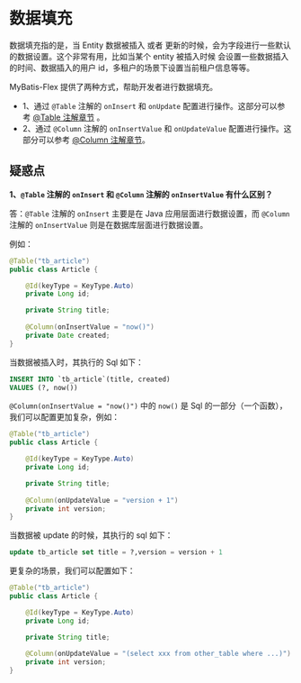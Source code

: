 # 数据填充

数据填充指的是，当 Entity 数据被插入 或者 更新的时候，会为字段进行一些默认的数据设置。这个非常有用，比如当某个 entity 被插入时候
会设置一些数据插入的时间、数据插入的用户 id，多租户的场景下设置当前租户信息等等。

MyBatis-Flex 提供了两种方式，帮助开发者进行数据填充。

- 1、通过 `@Table` 注解的 `onInsert` 和 `onUpdate` 配置进行操作。这部分可以参考 [@Table 注解章节](./table) 。
- 2、通过 `@Column` 注解的 `onInsertValue` 和 `onUpdateValue` 配置进行操作。这部分可以参考 [@Column 注解章节](./column)。



## 疑惑点
**1、`@Table` 注解的 `onInsert` 和  `@Column` 注解的 `onInsertValue` 有什么区别？**

答：`@Table` 注解的 `onInsert` 主要是在 Java 应用层面进行数据设置，而 `@Column` 注解的 `onInsertValue` 则是在数据库层面进行数据设置。

例如：

```java 9
@Table("tb_article")
public class Article {

    @Id(keyType = KeyType.Auto)
    private Long id;

    private String title;
    
    @Column(onInsertValue = "now()")
    private Date created;
}
```

当数据被插入时，其执行的 Sql 如下：

```sql
INSERT INTO `tb_article`(title, created)
VALUES (?, now())
```

`@Column(onInsertValue = "now()")` 中的 `now()` 是 Sql 的一部分（一个函数），我们可以配置更加复杂，例如：

```java 9
@Table("tb_article")
public class Article {

    @Id(keyType = KeyType.Auto)
    private Long id;

    private String title;
    
    @Column(onUpdateValue = "version + 1")
    private int version;
}
```

当数据被 update 的时候，其执行的 sql 如下：

```sql
update tb_article set title = ?,version = version + 1
```

更复杂的场景，我们可以配置如下：

```java 9
@Table("tb_article")
public class Article {

    @Id(keyType = KeyType.Auto)
    private Long id;

    private String title;
    
    @Column(onUpdateValue = "(select xxx from other_table where ...)")
    private int version;
}
```